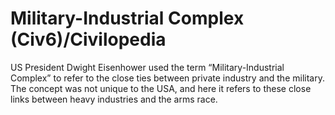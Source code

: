 # Military-Industrial Complex (Civ6)/Civilopedia

US President Dwight Eisenhower used the term “Military-Industrial Complex” to refer to the close ties between private industry and the military. The concept was not unique to the USA, and here it refers to these close links between heavy industries and the arms race.